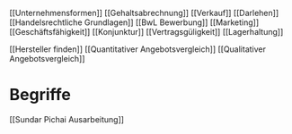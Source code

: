 [[Unternehmensformen]]
[[Gehaltsabrechnung]]
[[Verkauf]]
[[Darlehen]]
[[Handelsrechtliche Grundlagen]]
[[BwL Bewerbung]]
[[Marketing]]
[[Geschäftsfähigkeit]]
[[Konjunktur]]
[[Vertragsgüligkeit]]
[[Lagerhaltung]]


[[Hersteller finden]]
[[Quantitativer Angebotsvergleich]]
[[Qualitativer Angebotsvergleich]]
# Begriffe



[[Sundar Pichai Ausarbeitung]]
